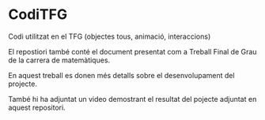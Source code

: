# CodiTFG

Codi utilitzat en el TFG (objectes tous, animació, interaccions)

El repostiori també conté el document presentat com a Treball Final de Grau de la carrera de matemàtiques.

En aquest treball es donen més detalls sobre el desenvolupament del projecte.

També hi ha adjuntat un video demostrant el resultat del pojecte adjuntat en aquest repositori.
